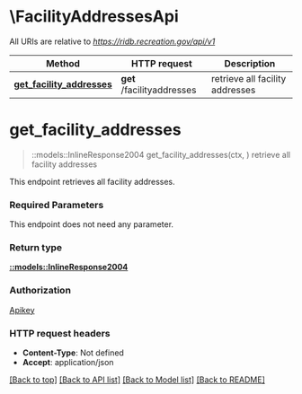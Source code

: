 # \FacilityAddressesApi

All URIs are relative to *https://ridb.recreation.gov/api/v1*

Method | HTTP request | Description
------------- | ------------- | -------------
[**get_facility_addresses**](FacilityAddressesApi.md#get_facility_addresses) | **get** /facilityaddresses | retrieve all facility addresses


# **get_facility_addresses**
> ::models::InlineResponse2004 get_facility_addresses(ctx, )
retrieve all facility addresses

This endpoint retrieves all facility addresses.

### Required Parameters
This endpoint does not need any parameter.

### Return type

[**::models::InlineResponse2004**](inline_response_200_4.md)

### Authorization

[Apikey](../README.md#Apikey)

### HTTP request headers

 - **Content-Type**: Not defined
 - **Accept**: application/json

[[Back to top]](#) [[Back to API list]](../README.md#documentation-for-api-endpoints) [[Back to Model list]](../README.md#documentation-for-models) [[Back to README]](../README.md)

